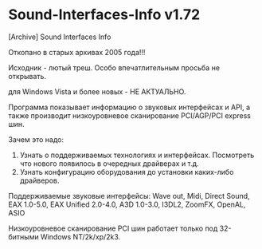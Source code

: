 # Sound-Interfaces-Info v1.72

[Archive] Sound Interfaces Info

Откопано в старых архивах 2005 года!!!

Исходник - лютый треш. Особо впечатлительным просьба не открывать.

для Windows Vista и более новых - НЕ АКТУАЛЬНО.

Программа показывает информацию о звуковых интерфейсах и API, а также производит низкоуровневое сканирование PCI/AGP/PCI express шин. 

Зачем это надо: 
1. Узнать о поддерживаемых технологиях и интерфейсах. Посмотреть что нового появилось в очередных драйверах и т.д. 
2. Узнать конфигурацию оборудования до установки каких-либо драйверов. 

Поддерживаемые звуковые интерфейсы: 
Wave out, 
Midi, 
Direct Sound, 
EAX 1.0-5.0, 
EAX Unified 2.0-4.0, 
A3D 1.0-3.0, 
I3DL2, 
ZoomFX, 
OpenAL, 
ASIO 

Низкоуровневое сканирование PCI шин работает только под 32-битными Windows NT/2k/xp/2k3. 
